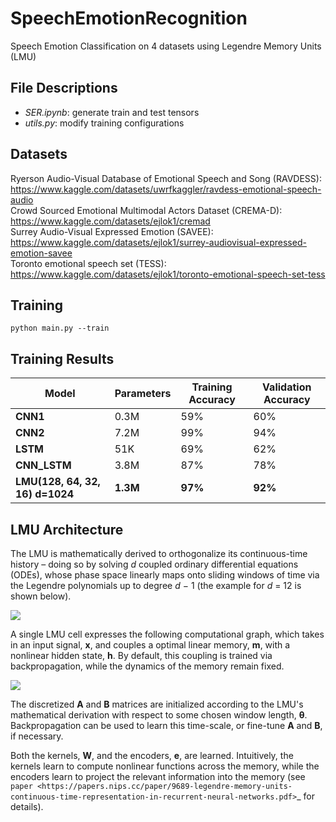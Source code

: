 # SpeechEmotionRecognition
Speech Emotion Classification on 4 datasets using Legendre Memory Units (LMU)

## File Descriptions
- *SER.ipynb*: generate train and test tensors
- *utils.py*: modify training configurations

## Datasets
Ryerson Audio-Visual Database of Emotional Speech and Song (RAVDESS): https://www.kaggle.com/datasets/uwrfkaggler/ravdess-emotional-speech-audio </br>
Crowd Sourced Emotional Multimodal Actors Dataset (CREMA-D): https://www.kaggle.com/datasets/ejlok1/cremad </br>
Surrey Audio-Visual Expressed Emotion (SAVEE): https://www.kaggle.com/datasets/ejlok1/surrey-audiovisual-expressed-emotion-savee </br>
Toronto emotional speech set (TESS): https://www.kaggle.com/datasets/ejlok1/toronto-emotional-speech-set-tess

## Training

```
python main.py --train
```

## Training Results

| **Model**                        | **Parameters** | **Training Accuracy** | **Validation Accuracy** |
|-----------------------------------|----------------|-----------------------|-------------------------|
| **CNN1**                          | 0.3M           | 59%                   | 60%                     |
| **CNN2**                          | 7.2M           | 99%                   | 94%                     |
| **LSTM**                          | 51K            | 69%                   | 62%                     |
| **CNN_LSTM**                      | 3.8M           | 87%                   | 78%                     |
| **LMU(128, 64, 32, 16) d=1024**   | **1.3M**           | **97%**                   | **92%**                     |

## LMU Architecture

The LMU is mathematically derived to orthogonalize its continuous-time history – doing
so by solving *d* coupled ordinary differential equations (ODEs), whose phase space
linearly maps onto sliding windows of time via the Legendre polynomials up to degree
*d* − 1 (the example for *d* = 12 is shown below).

![](https://i.imgur.com/Uvl6tj5.png)


A single LMU cell expresses the following computational graph, which takes in an input
signal, **x**, and couples a optimal linear memory, **m**, with a nonlinear hidden
state, **h**. By default, this coupling is trained via backpropagation, while the
dynamics of the memory remain fixed.

![](https://i.imgur.com/IJGUVg6.png)


The discretized **A** and **B** matrices are initialized according to the LMU's
mathematical derivation with respect to some chosen window length, **θ**.
Backpropagation can be used to learn this time-scale, or fine-tune **A** and **B**,
if necessary.

Both the kernels, **W**, and the encoders, **e**, are learned. Intuitively, the kernels
learn to compute nonlinear functions across the memory, while the encoders learn to
project the relevant information into the memory (see `paper
<https://papers.nips.cc/paper/9689-legendre-memory-units-continuous-time-representation-in-recurrent-neural-networks.pdf>`_ for details).
